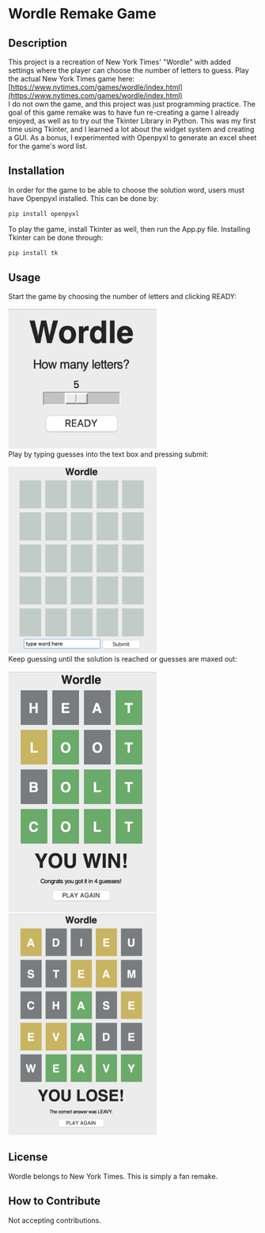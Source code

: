 # Wordle Remake Game

## Description

This project is a recreation of New York Times' "Wordle" with added settings where the player can choose the number of letters to guess.
Play the actual New York Times game here: 
[https://www.nytimes.com/games/wordle/index.html](https://www.nytimes.com/games/wordle/index.html) \
I do not own the game, and this project was just programming practice. 
The goal of this game remake was to have fun re-creating a game I already enjoyed, as well as to try out the Tkinter Library in Python. 
This was my first time using Tkinter, and I learned a lot about the widget system and creating a GUI. 
As a bonus, I experimented with Openpyxl to generate an excel sheet for the game's word list. 

## Installation

In order for the game to be able to choose the solution word, users must have Openpyxl installed. This can be done by: 


```sh
pip install openpyxl
```

To play the game, install Tkinter as well, then run the App.py file. 
Installing Tkinter can be done through: 

```sh
pip install tk
```

## Usage
Start the game by choosing the number of letters and clicking READY: \
\
<img src="Images/wordle1.png" alt="drawing" width="300"/> 
\
Play by typing guesses into the text box and pressing submit: \
\
<img src="Images/wordle2.png" alt="drawing" width="300"/>
\
Keep guessing until the solution is reached or guesses are maxed out: \
\
<img src="Images/wordle4.png" alt="drawing" width="300"/>
\
<img src="Images/wordle5.png" alt="drawing" width="300"/>

## License
Wordle belongs to New York Times. This is simply a fan remake.

## How to Contribute

Not accepting contributions. 

